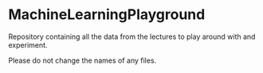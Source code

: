 # MachineLearningPlayground
Repository containing all the data from the lectures to play around with and experiment.

Please do not change the names of any files.
